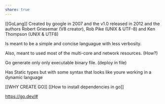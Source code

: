 ```yaml
---
share: true
---
```


[[GoLang]]
Created by google in  2007 and the v1.0 released in 2012 and the authors Robert Griesemar (V8 creator), Rob Pike (UNIX & UTF-8) and Ken Thompson (UNIX & UTF8)

Is meant to be a simple and concise languague with less verbosity.

Also, meant to used most of the multi-core and network resources. (How?)

Go generate only only executable binary file. (deploy in file)

Has Static types but with some syntax that looks like youre working in a dynamic language


[[WHY CREATE GO]]
[[How to install dependencies in go]]


https://go.dev/#
